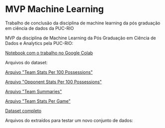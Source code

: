 # MVP Machine Learning
Trabalho de conclusão da disciplina de machine learning da pós graduação em ciência de dados da PUC-RIO


MVP da disciplina de Machine Learning da Pós Graduação em Ciência de Dados e Analytics pela PUC-RIO:

[Notebook com o trabalho no Google Colab](MVP_Machine_Learning_Diogo_Mattos_v5.ipynb)


Arquivos do dataset:

[Arquivo "Team Stats Per 100 Possessions"](https://raw.githubusercontent.com/diogomattos1/mvp-analise-dados/dataset/Team%20Stats%20Per%20100%20Poss.csv)

[Arquivo "Opponent Stats Per 100 Possessions"](https://raw.githubusercontent.com/diogomattos1/mvp-analise-dados/refs/heads/dataset/Opponent%20Stats%20Per%20100%20Poss.csv)

[Arquivo "Team Summaries"](https://raw.githubusercontent.com/diogomattos1/mvp-analise-dados/dataset/Team%20Summaries.csv)

[Arquivo "Team Stats Per Game"](https://raw.githubusercontent.com/diogomattos1/mvp-analise-dados/dataset/Team%20Stats%20Per%20Game.csv)

[Dataset completo](https://github.com/diogomattos1/mvp-analise-dados/tree/dataset)

Arquivos do extraídos para testar um novo conjunto de dados:


